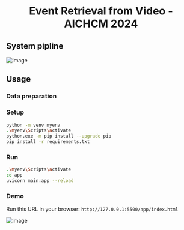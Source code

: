 <div align="center"> 
  
  # Event Retrieval from Video - AICHCM 2024 
</div>

## System pipline
![image](https://github.com/user-attachments/assets/e27bab98-9dc0-4a02-a463-23b9e7183385)

## Usage
### Data preparation

### Setup 

```bash
python -m venv myenv 
.\myenv\Scripts\activate 
python.exe -m pip install --upgrade pip
pip install -r requirements.txt
```
### Run
```bash
.\myenv\Scripts\activate
cd app
uvicorn main:app --reload
```
### Demo
Run this URL in your browser: `http://127.0.0.1:5500/app/index.html`

![image](https://github.com/user-attachments/assets/3533350b-9c7d-4e01-adb4-7e9dab32e9b2)


